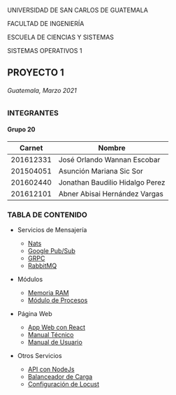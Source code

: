 UNIVERSIDAD DE SAN CARLOS DE GUATEMALA

FACULTAD DE INGENIERÍA

ESCUELA DE CIENCIAS Y SISTEMAS

SISTEMAS OPERATIVOS 1

PROYECTO 1
-------------------------------------------
###### Guatemala, Marzo 2021

### INTEGRANTES

#### Grupo 20

|Carnet|Nombre|
|--|--|
|201612331|José Orlando Wannan Escobar|
|201504051|Asunción Mariana Sic Sor|
|201602440|Jonathan Baudilio Hidalgo Perez|
|201612101|Abner Abisai Hernández Vargas|

### TABLA DE CONTENIDO

* Servicios de Mensajería
    * [Nats](https://github.com/JoWan1998/SO1_P1/blob/main/Nats/Manual_Nats.md)
    * [Google Pub/Sub](https://github.com/JoWan1998/SO1_P1/blob/main/GooglePubSub/manual.md)
    * [GRPC](https://github.com/JoWan1998/SO1_P1/blob/main/Grpc/MANUAL.md)
    * [RabbitMQ](https://github.com/JoWan1998/SO1_P1/blob/main/Rabbitmq/Manuales/RabbitMq.md)
    
* Módulos
    * [Memoria RAM](https://github.com/JoWan1998/SO1_P1/blob/main/Modulos/Modulo%20Ram/manual.md)
    * [Módulo de Procesos](https://github.com/JoWan1998/SO1_P1/blob/main/Rabbitmq/Manuales/Modulo%20Lista%20Procesos.md)

* Página Web
    * [App Web con React](https://github.com/JoWan1998/SO1_P1/blob/main/Rabbitmq/Manuales/AppWeb%20React.md)
    * [Manual Técnico](https://github.com/JoWan1998/SO1_P1/blob/main/FrontEnd/Manual%20FrontEnd.md)
    * [Manual de Usuario](https://github.com/JoWan1998/SO1_P1/blob/main/FrontEnd/Manual%20Usuario.md)

* Otros Servicios
    * [API con NodeJs](https://github.com/JoWan1998/SO1_P1/blob/main/NodeJs/MANUAL.md)
    * [Balanceador de Carga]()
    * [Configuración de Locust]()